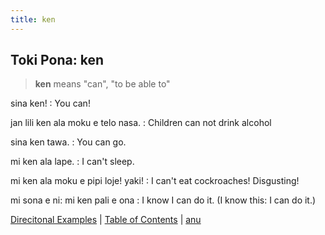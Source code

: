 ```yaml
---
title: ken
---
```


## Toki Pona: ken

> **ken** means "can", "to be able to"

sina ken!
: You can!

jan lili ken ala moku e telo nasa.
: Children can not drink alcohol

sina ken tawa.
: You can go.

mi ken ala lape.
: I can't sleep.

mi ken ala moku e pipi loje! yaki!
: I can't eat cockroaches! Disgusting!

mi sona e ni: mi ken pali e ona
: I know I can do it. (I know this: I can do it.)

[Direcitonal Examples](61Examples.md) | [Table of Contents](toc.md) | [anu](63anu.md)